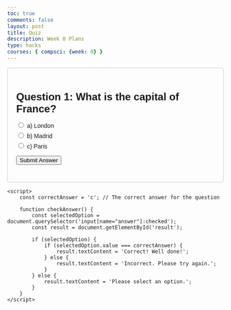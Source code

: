 ```yaml
---
toc: true
comments: false
layout: post
title: Quiz
description: Week 0 Plans
type: hacks
courses: { compsci: {week: 0} }
---
```




<html lang="en">
<head>
    <meta charset="UTF-8">
    <meta name="viewport" content="width=device-width, initial-scale=1.0">
    <title>Simple Quiz Game</title>
    <style>
        body {
            font-family: Arial, sans-serif;
        }
        .quiz-container {
            max-width: 600px;
            margin: 0 auto;
            padding: 20px;
            border: 1px solid #ccc;
            border-radius: 5px;
            /* background-color: #f9f9f9; */
        }
        .question {
            font-size: 24px;
            margin-bottom: 10px;
        }
        .options {
            list-style-type: none;
            padding: 0;
        }
        .option {
            margin: 5px 0;
        }
        .option label {
            cursor: pointer;
        }
        #result {
            font-size: 20px;
            margin-top: 10px;
        }
    </style>
</head>
<body>
    <div class="quiz-container">
        <h1 class="question" id="question">Question 1: What is the capital of France?</h1>
        <ul class="options" id="options">
            <li class="option">
                <input type="radio" name="answer" id="option1" value="a">
                <label for="option1">a) London</label>
            </li>
            <li class="option">
                <input type="radio" name="answer" id="option2" value="b">
                <label for="option2">b) Madrid</label>
            </li>
            <li class="option">
                <input type="radio" name="answer" id="option3" value="c">
                <label for="option3">c) Paris</label>
            </li>
        </ul>
        <button onclick="checkAnswer()">Submit Answer</button>
        <p id="result"></p>
    </div>

    <script>
        const correctAnswer = 'c'; // The correct answer for the question

        function checkAnswer() {
            const selectedOption = document.querySelector('input[name="answer"]:checked');
            const result = document.getElementById('result');

            if (selectedOption) {
                if (selectedOption.value === correctAnswer) {
                    result.textContent = 'Correct! Well done!';
                } else {
                    result.textContent = 'Incorrect. Please try again.';
                }
            } else {
                result.textContent = 'Please select an option.';
            }
        }
    </script>
</body>
</html>

